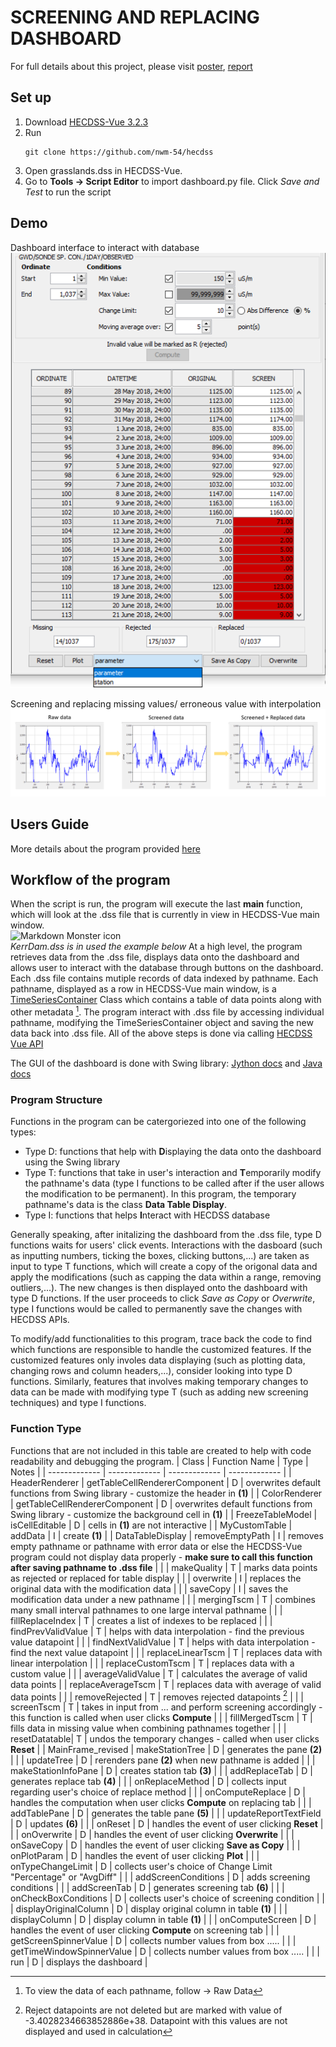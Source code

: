 # SCREENING AND REPLACING DASHBOARD
For full details about this project, please visit [poster](https://drive.google.com/file/d/1fNlnPiMtFKbRdTZsSSQtDKzEYZNC2gSz/view?usp=sharing),  [report](https://drive.google.com/file/d/1LUnjT9A7Qoyk-koqCE2KcxVEv7fO6A0w/view?usp=sharing)

## Set up  
  1. Download [HECDSS-Vue 3.2.3](https://www.hec.usace.army.mil/software/hec-dssvue/downloads.aspx)
  2. Run  
      ```
      git clone https://github.com/nwm-54/hecdss
      ```
  3. Open grasslands.dss in HECDSS-Vue.
  4. Go to **Tools -> Script Editor** to import dashboard.py file. Click *Save and Test* to run the script
 ## Demo
  Dashboard interface to interact with database <br />
  ![](/demo_imgs/dashboard.png "Dashboard interface to interact with database")
  
  
  Screening and replacing missing values/ erroneous value with interpolation 
  ![](/demo_imgs/results.png "Screening and replacing missing values/ erroneous value with interpolation")
  ## Users Guide
  More details about the program provided [here](https://drive.google.com/file/d/1br-OarxMH9SZmHyPylpeuDwZzXV_zHi8/view?usp=sharing)
## Workflow of the program
When the script is run, the program will execute the last **main** function, which will look at the .dss file that is currently in view in HECDSS-Vue main window. <br>
<img src="https://user-images.githubusercontent.com/45931542/145825377-192acca9-de39-47c2-9b84-a4064da25bcf.png"
     alt="Markdown Monster icon"
     style="float: left; margin-right: 10px;" />
</br>
*KerrDam.dss is in used the example below*
At a high level, the program retrieves data from the .dss file, displays data onto the dashboard and allows user to interact with the database through buttons on the dashboard.
Each .dss file contains mutiple records of data indexed by pathname. Each pathname, displayed as a row in HECDSS-Vue main window, is a [TimeSeriesContainer](https://www.hec.usace.army.mil/confluence/dssvuedocs/latest/scripting-dssvue/working-with-datacontainers) Class which contains a table of data points along with other metadata [^1]. The program interact with .dss file by accessing individual pathname, modifying the TimeSeriesContainer object and saving the new data back into .dss file. All of the above steps is done via calling [HECDSS Vue API](https://www.hec.usace.army.mil/confluence/dssvuedocs/latest/scripting-dssvue)

The GUI of the dashboard is done with Swing library: [Jython docs](https://wiki.python.org/jython/SwingExamples) and [Java docs](https://docs.oracle.com/javase/7/docs/api/javax/swing/package-summary.html)

### Program Structure
Functions in the program can be catergoriezed into one of the following types: 
  - Type D: functions that help with **D**isplaying the data onto the dashboard using the Swing library
  - Type T: functions that take in user's interaction and **T**emporarily modify the pathname's data (type I functions to be called after if the user allows the modification to be permanent). In this program, the temporary pathname's data is the class **Data Table Display**.
  - Type I: functions that helps **I**nteract with HECDSS database

Generally speaking, after initalizing the dashboard from the .dss file, type D functions waits for users' click events. Interactions with the dasboard (such as inputting numbers, ticking the boxes, clicking buttons,...) are taken as input to type T functions, which will create a copy of the origonal data and apply the modifications (such as capping the data within a range, removing outliers,...). The new changes is then displayed onto the dashboard with type D functions. If the user proceeds to click *Save as Copy* or *Overwrite*, type I functions would be called to permanently save the changes with HECDSS APIs.

To modify/add functionalities to this program, trace back the code to find which functions are responsible to handle the customized features. If the customized features only involes data displaying (such as plotting data, changing rows and column headers,...), consider looking into type D functions. Similarly, features that involves making temporary changes to data can be made with modifying type T (such as adding new screening techniques) and type I functions.
### Function Type
Functions that are not included in this table are created to help with code readability and debugging the program. 
| Class | Function Name  | Type | Notes |
| ------------- | ------------- | ------------- | ------------- |
| HeaderRenderer | getTableCellRendererComponent | D | overwrites default functions from Swing library - customize the header in **(1)** |
| ColorRenderer | getTableCellRendererComponent | D | overwrites default functions from Swing library - customize the background cell in **(1)** |
| FreezeTableModel | isCellEditable | D | cells in **(1)** are not interactive |
| MyCustomTable | addData | I | create **(1)** |
| DataTableDisplay | removeEmptyPath | I | removes empty pathname or pathname with error data or else the HECDSS-Vue program could not display data properly - **make sure to call this function after saving pathname to .dss file** |
| | makeQuality | T | marks data points as rejected or replaced for table display |
| | overwrite | I | replaces the original data with the modification data |
| | saveCopy | I | saves the modification data under a new pathname |
| | mergingTscm | T | combines many small interval pathnames to one large interval pathname |
| | fillReplaceIndex | T | creates a list of indexes to be replaced |
| | findPrevValidValue | T | helps with data interpolation - find the previous value datapoint |
| | findNextValidValue | T | helps with data interpolation - find the next value datapoint |
| | replaceLinearTscm | T | replaces data with linear interpolation |
| | replaceCustomTscm | T | replaces data with a custom value |
| | averageValidValue | T | calculates the average of valid data points 
| | replaceAverageTscm | T | replaces data with average of valid data points |
| | removeRejected | T | removes rejected datapoints [^2] |
| | screenTscm | T | takes in input from ... and perform screening accordingly - this function is called when user clicks **Compute** |
| | fillMergedTscm | T | fills data in missing value when combining pathnames together |
| | resetDatatable| T | undos the temporary changes -  called when user clicks **Reset** |
| MainFrame_revised | makeStationTree | D | generates the pane **(2)** |
| | updateTree | D | rerenders pane **(2)** when new pathname is added |
| | makeStationInfoPane | D | creates station tab **(3)** |
| | addReplaceTab | D | generates replace tab **(4)** |
| | onReplaceMethod | D | collects input regarding user's choice of replace method |
| | onComputeReplace | D | handles the computation when user clicks **Compute** on replacing tab |
| | addTablePane | D | generates the table pane **(5)** |
| | updateReportTextField | D | updates **(6)** |
| | onReset | D | handles the event of user clicking **Reset** | 
| | onOverwrite | D | handles the event of user clicking **Overwrite** |
| | onSaveCopy | D | handles the event of user clicking **Save as Copy** |
| | onPlotParam | D | handles the event of user clicking **Plot** | 
| | onTypeChangeLimit | D | collects user's choice of Change Limit "Percentage" or "AvgDiff" |
| | addScreenConditions | D | adds screening conditions | 
| | addScreenTab | D | generates screening tab **(6)** | 
| | onCheckBoxConditions | D | collects user's choice of screening condition |
| | displayOriginalColumn | D | display original column in table **(1)** | 
| | displayColumn | D | display column in table **(1)** |
| | onComputeScreen | D | handles the event of user clicking **Compute** on screening tab | 
| | getScreenSpinnerValue | D | collects number values from box ..... |
| | getTimeWindowSpinnerValue | D | collects number values from box ..... |
| | run | D | displays the dashboard |















[^1]: To view the data of each pathname, follow -> Raw Data
[^2]: Reject datapoints are not deleted but are marked with value of -3.4028234663852886e+38. Datapoint with this values are not displayed and used in calculation
  

